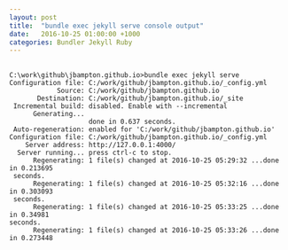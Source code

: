 ```yaml
---
layout: post
title:  "bundle exec jekyll serve console output"
date:   2016-10-25 01:00:00 +1000
categories: Bundler Jekyll Ruby
---
```


<pre>
  <code>
C:\work\github\jbampton.github.io>bundle exec jekyll serve
Configuration file: C:/work/github/jbampton.github.io/_config.yml
            Source: C:/work/github/jbampton.github.io
       Destination: C:/work/github/jbampton.github.io/_site
 Incremental build: disabled. Enable with --incremental
      Generating...
                    done in 0.637 seconds.
 Auto-regeneration: enabled for 'C:/work/github/jbampton.github.io'
Configuration file: C:/work/github/jbampton.github.io/_config.yml
    Server address: http://127.0.0.1:4000/
  Server running... press ctrl-c to stop.
      Regenerating: 1 file(s) changed at 2016-10-25 05:29:32 ...done in 0.213695
 seconds.
      Regenerating: 1 file(s) changed at 2016-10-25 05:32:16 ...done in 0.303093
 seconds.
      Regenerating: 1 file(s) changed at 2016-10-25 05:33:25 ...done in 0.34981
seconds.
      Regenerating: 1 file(s) changed at 2016-10-25 05:33:26 ...done in 0.273448
  </code>
</pre>
